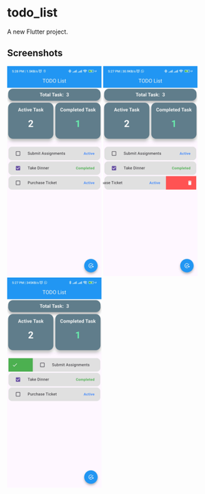 # todo_list

A new Flutter project.

## Screenshots

<img height="490px" src="assets/ss.jpg"> <img height="490px" src="assets/delete.jpg"> <img height="490px" src="assets/done.jpg">